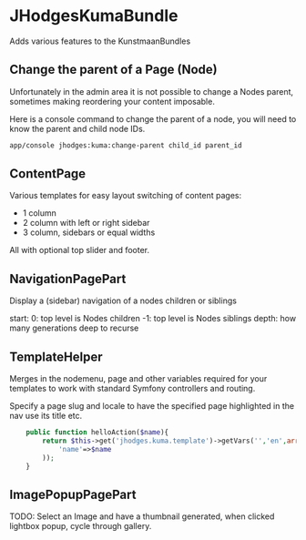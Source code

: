 # JHodgesKumaBundle

Adds various features to the KunstmaanBundles

## Change the parent of a Page (Node)

Unfortunately in the admin area it is not possible to change a Nodes parent, sometimes making reordering your content imposable.

Here is a console command to change the parent of a node, you will need to know the parent and child node IDs.

```bash
app/console jhodges:kuma:change-parent child_id parent_id
```

## ContentPage

Various templates for easy layout switching of content pages:

* 1 column
* 2 column with left or right sidebar
* 3 column, sidebars or equal widths

All with optional top slider and footer.

## NavigationPagePart

Display a (sidebar) navigation of a nodes children or siblings

start:
	0: top level is Nodes children
	-1: top level is Nodes siblings
depth: how many generations deep to recurse

## TemplateHelper

Merges in the nodemenu, page and other variables required for your templates to work with standard Symfony controllers and routing.

Specify a page slug and locale to have the specified page highlighted in the nav use its title etc.

```php
	public function helloAction($name){
		return $this->get('jhodges.kuma.template')->getVars('','en',array(
			'name'=>$name
		));
	}
```

## ImagePopupPagePart

TODO: Select an Image and have a thumbnail generated, when clicked lightbox popup, cycle through gallery.
